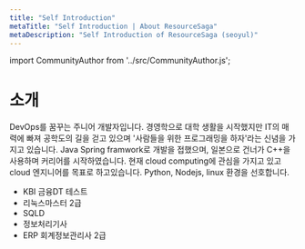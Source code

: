 ```yaml
---
title: "Self Introduction"
metaTitle: "Self Introduction | About ResourceSaga"
metaDescription: "Self Introduction of ResourceSaga (seoyul)"
---
```


import CommunityAuthor from '../src/CommunityAuthor.js';

# 소개
 DevOps를 꿈꾸는 주니어 개발자입니다.  경영학으로 대학 생활을 시작했지만 IT의 매력에 빠져 공학도의 길을 걷고 있으며 '사람들을 위한 프로그래밍을 하자'라는 신념을 가지고 있습니다.
 Java Spring framwork로 개발을 접했으며, 일본으로 건너가 C++을 사용하며 커리어를 시작하였습니다. 현재 cloud computing에 관심을 가지고 있고 cloud 엔지니어를 목표로 하고있습니다.
 Python, Nodejs, linux 환경을 선호합니다.

- KBI 금융DT 테스트
- 리눅스마스터 2급
- SQLD
- 정보처리기사
- ERP 회계정보관리사 2급
 
<CommunityAuthor 
    name="Seoyul"
    imageUrl="https://img2.quasarzone.com/editor/2020/07/06/e2832be9e252f8453f27d4cf59a9fd5e.png"
    githubUrl="https://github.com/resourcesaga"
    description="ResourceSaga who lives in Korea is realizing his dream."
/>


